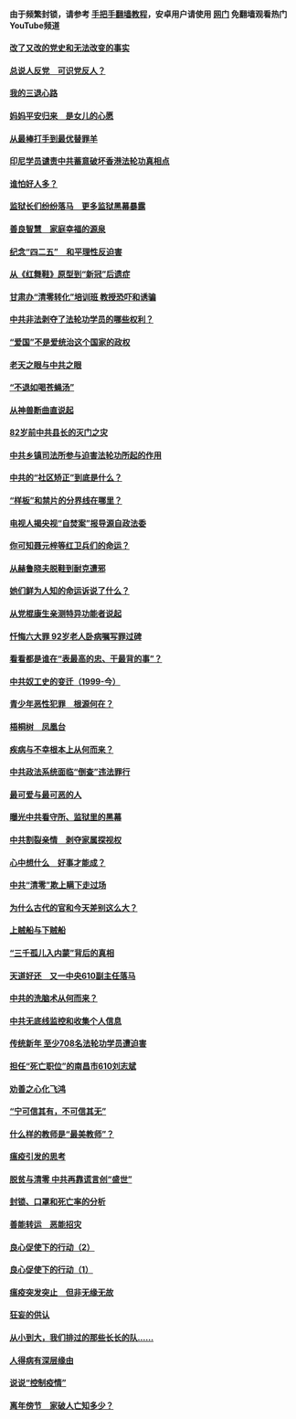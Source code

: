 #### 由于频繁封锁，请参考 [手把手翻墙教程](https://github.com/gfw-breaker/guides/wiki/)，安卓用户请使用 [网门](https://github.com/gfw-breaker/nogfw/blob/master/dl.md?t=05031400) 免翻墙观看热门YouTube频道 

#### [改了又改的党史和无法改变的事实](../pages/19/424037.md?t=05031400) 

#### [总说人反党　可识党反人？](../pages/19/423820.md?t=05031400) 

#### [我的三退心路](../pages/19/423876.md?t=05031400) 

#### [妈妈平安归来　是女儿的心愿](../pages/19/423947.md?t=05031400) 

#### [从最棒打手到最优替罪羊](../pages/19/423819.md?t=05031400) 

#### [印尼学员谴责中共蓄意破坏香港法轮功真相点](../pages/19/423902.md?t=05031400) 

#### [谁怕好人多？](../pages/19/423774.md?t=05031400) 

#### [监狱长们纷纷落马　更多监狱黑幕暴露](../pages/19/423787.md?t=05031400) 

#### [善良智慧　家庭幸福的源泉](../pages/19/423632.md?t=05031400) 

#### [纪念“四二五”　和平理性反迫害](../pages/19/423660.md?t=05031400) 

#### [从《红舞鞋》原型到“新冠”后遗症](../pages/19/423509.md?t=05031400) 

#### [甘肃办“清零转化”培训班 教授恐吓和诱骗](../pages/19/423498.md?t=05031400) 

#### [中共非法剥夺了法轮功学员的哪些权利？](../pages/19/423392.md?t=05031400) 

#### [“爱国”不是爱统治这个国家的政权](../pages/19/423029.md?t=05031400) 

#### [老天之眼与中共之眼](../pages/19/423378.md?t=05031400) 

#### [“不退如喝苍蝇汤”](../pages/19/423287.md?t=05031400) 

#### [从神兽断曲直说起](../pages/19/423201.md?t=05031400) 

#### [82岁前中共县长的灭门之灾](../pages/19/423055.md?t=05031400) 

#### [中共乡镇司法所参与迫害法轮功所起的作用](../pages/19/423064.md?t=05031400) 

#### [中共的“社区矫正”到底是什么？](../pages/19/422870.md?t=05031400) 

#### [“样板”和禁片的分界线在哪里？](../pages/19/422704.md?t=05031400) 

#### [电视人揭央视“自焚案”报导源自政法委](../pages/19/422770.md?t=05031400) 

#### [你可知聂元梓等红卫兵们的命运？](../pages/19/422848.md?t=05031400) 

#### [从赫鲁晓夫脱鞋到耐克遭邪](../pages/19/422826.md?t=05031400) 

#### [她们鲜为人知的命运诉说了什么？](../pages/19/422754.md?t=05031400) 

#### [从党棍康生亲测特异功能者说起](../pages/19/422657.md?t=05031400) 

#### [忏悔六大罪 92岁老人卧病嘱写罪过碑](../pages/19/422750.md?t=05031400) 

#### [看看都是谁在“表最高的忠、干最背的事”？](../pages/19/422703.md?t=05031400) 

#### [中共奴工史的变迁（1999-今）](../pages/19/422656.md?t=05031400) 

#### [青少年恶性犯罪　根源何在？](../pages/19/422449.md?t=05031400) 

#### [梧桐树　凤凰台](../pages/19/422442.md?t=05031400) 

#### [疾病与不幸根本上从何而来？](../pages/19/422438.md?t=05031400) 

#### [中共政法系统面临“倒查”违法罪行](../pages/19/422497.md?t=05031400) 

#### [最可爱与最可恶的人](../pages/19/422448.md?t=05031400) 

#### [曝光中共看守所、监狱里的黑幕](../pages/19/422390.md?t=05031400) 

#### [中共割裂亲情　剥夺家属探视权](../pages/19/422364.md?t=05031400) 

#### [心中想什么　好事才能成？](../pages/19/422318.md?t=05031400) 

#### [中共“清零”欺上瞒下走过场](../pages/19/422306.md?t=05031400) 

#### [为什么古代的官和今天差别这么大？](../pages/19/422228.md?t=05031400) 

#### [上贼船与下贼船](../pages/19/422276.md?t=05031400) 

#### [“三千孤儿入内蒙”背后的真相](../pages/19/422229.md?t=05031400) 

#### [天道好还　又一中央610副主任落马](../pages/19/422155.md?t=05031400) 

#### [中共的洗脑术从何而来？](../pages/19/422154.md?t=05031400) 

#### [中共无底线监控和收集个人信息](../pages/19/422039.md?t=05031400) 

#### [传统新年 至少708名法轮功学员遭迫害](../pages/19/421946.md?t=05031400) 

#### [担任“死亡职位”的南昌市610刘志斌](../pages/19/421957.md?t=05031400) 

#### [劝善之心化飞鸿](../pages/19/421164.md?t=05031400) 

#### [“宁可信其有，不可信其无”](../pages/19/421691.md?t=05031400) 

#### [什么样的教师是“最美教师”？](../pages/19/421755.md?t=05031400) 

#### [瘟疫引发的思考](../pages/19/421594.md?t=05031400) 

#### [脱贫与清零 中共再靠谎言创“盛世”](../pages/19/421590.md?t=05031400) 

#### [封锁、口罩和死亡率的分析](../pages/19/421495.md?t=05031400) 

#### [善能转运　恶能招灾](../pages/19/421334.md?t=05031400) 

#### [良心促使下的行动（2）](../pages/19/421361.md?t=05031400) 

#### [良心促使下的行动（1）](../pages/19/421302.md?t=05031400) 

#### [瘟疫突发突止　但非无缘无故](../pages/19/421281.md?t=05031400) 

#### [狂妄的供认](../pages/19/421199.md?t=05031400) 

#### [从小到大，我们排过的那些长长的队……](../pages/19/421243.md?t=05031400) 

#### [人得病有深层缘由](../pages/19/420864.md?t=05031400) 

#### [说说“控制疫情”](../pages/19/420831.md?t=05031400) 

#### [离年傍节　家破人亡知多少？](../pages/19/420563.md?t=05031400) 

